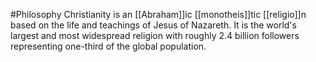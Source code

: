 #Philosophy 
Christianity is an [[Abraham]]ic [[monotheis]]tic [[religio]]n based on the life and teachings of Jesus of Nazareth. It is the world's largest and most widespread religion with roughly 2.4 billion followers representing one-third of the global population.